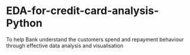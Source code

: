 # EDA-for-credit-card-analysis-Python
   To help Bank understand the customers spend and repayment behaviour through effective data analysis and visualisation

